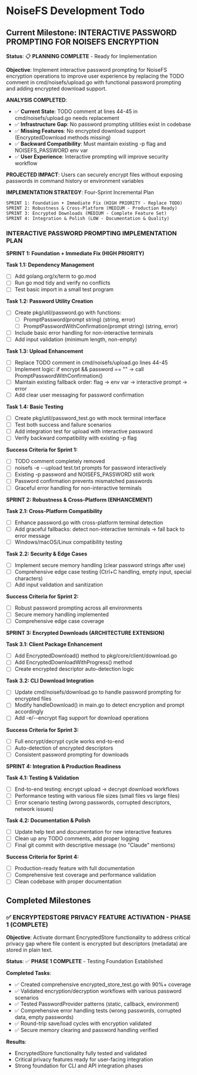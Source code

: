 # NoiseFS Development Todo

## Current Milestone: INTERACTIVE PASSWORD PROMPTING FOR NOISEFS ENCRYPTION

**Status**: 📋 **PLANNING COMPLETE** - Ready for Implementation

**Objective**: Implement interactive password prompting for NoiseFS encryption operations to improve user experience by replacing the TODO comment in cmd/noisefs/upload.go with functional password prompting and adding encrypted download support.

**ANALYSIS COMPLETED**:
- ✅ **Current State**: TODO comment at lines 44-45 in cmd/noisefs/upload.go needs replacement
- ✅ **Infrastructure Gap**: No password prompting utilities exist in codebase
- ✅ **Missing Features**: No encrypted download support (EncryptedDownload methods missing)
- ✅ **Backward Compatibility**: Must maintain existing -p flag and NOISEFS_PASSWORD env var
- ✅ **User Experience**: Interactive prompting will improve security workflow

**PROJECTED IMPACT**: Users can securely encrypt files without exposing passwords in command history or environment variables

**IMPLEMENTATION STRATEGY**: Four-Sprint Incremental Plan

```
SPRINT 1: Foundation + Immediate Fix (HIGH PRIORITY - Replace TODO)
SPRINT 2: Robustness & Cross-Platform (MEDIUM - Production Ready)
SPRINT 3: Encrypted Downloads (MEDIUM - Complete Feature Set)
SPRINT 4: Integration & Polish (LOW - Documentation & Quality)
```

### INTERACTIVE PASSWORD PROMPTING IMPLEMENTATION PLAN

**SPRINT 1: Foundation + Immediate Fix (HIGH PRIORITY)**

**Task 1.1: Dependency Management**
- [ ] Add golang.org/x/term to go.mod
- [ ] Run go mod tidy and verify no conflicts
- [ ] Test basic import in a small test program

**Task 1.2: Password Utility Creation**
- [ ] Create pkg/util/password.go with functions:
  - [ ] PromptPassword(prompt string) (string, error)
  - [ ] PromptPasswordWithConfirmation(prompt string) (string, error)
- [ ] Include basic error handling for non-interactive terminals
- [ ] Add input validation (minimum length, non-empty)

**Task 1.3: Upload Enhancement**
- [ ] Replace TODO comment in cmd/noisefs/upload.go lines 44-45
- [ ] Implement logic: if encrypt && password == "" → call PromptPasswordWithConfirmation()
- [ ] Maintain existing fallback order: flag → env var → interactive prompt → error
- [ ] Add clear user messaging for password confirmation

**Task 1.4: Basic Testing**
- [ ] Create pkg/util/password_test.go with mock terminal interface
- [ ] Test both success and failure scenarios
- [ ] Add integration test for upload with interactive password
- [ ] Verify backward compatibility with existing -p flag

**Success Criteria for Sprint 1:**
- [ ] TODO comment completely removed
- [ ] noisefs -e --upload test.txt prompts for password interactively
- [ ] Existing -p password and NOISEFS_PASSWORD still work
- [ ] Password confirmation prevents mismatched passwords
- [ ] Graceful error handling for non-interactive terminals

**SPRINT 2: Robustness & Cross-Platform (ENHANCEMENT)**

**Task 2.1: Cross-Platform Compatibility**
- [ ] Enhance password.go with cross-platform terminal detection
- [ ] Add graceful fallbacks: detect non-interactive terminals → fall back to error message
- [ ] Windows/macOS/Linux compatibility testing

**Task 2.2: Security & Edge Cases**
- [ ] Implement secure memory handling (clear password strings after use)
- [ ] Comprehensive edge case testing (Ctrl+C handling, empty input, special characters)
- [ ] Add input validation and sanitization

**Success Criteria for Sprint 2:**
- [ ] Robust password prompting across all environments
- [ ] Secure memory handling implemented
- [ ] Comprehensive edge case coverage

**SPRINT 3: Encrypted Downloads (ARCHITECTURE EXTENSION)**

**Task 3.1: Client Package Enhancement**
- [ ] Add EncryptedDownload() method to pkg/core/client/download.go
- [ ] Add EncryptedDownloadWithProgress() method
- [ ] Create encrypted descriptor auto-detection logic

**Task 3.2: CLI Download Integration**
- [ ] Update cmd/noisefs/download.go to handle password prompting for encrypted files
- [ ] Modify handleDownload() in main.go to detect encryption and prompt accordingly
- [ ] Add -e/--encrypt flag support for download operations

**Success Criteria for Sprint 3:**
- [ ] Full encrypt/decrypt cycle works end-to-end
- [ ] Auto-detection of encrypted descriptors
- [ ] Consistent password prompting for downloads

**SPRINT 4: Integration & Production Readiness**

**Task 4.1: Testing & Validation**
- [ ] End-to-end testing: encrypt upload → decrypt download workflows
- [ ] Performance testing with various file sizes (small files vs large files)
- [ ] Error scenario testing (wrong passwords, corrupted descriptors, network issues)

**Task 4.2: Documentation & Polish**
- [ ] Update help text and documentation for new interactive features
- [ ] Clean up any TODO comments, add proper logging
- [ ] Final git commit with descriptive message (no "Claude" mentions)

**Success Criteria for Sprint 4:**
- [ ] Production-ready feature with full documentation
- [ ] Comprehensive test coverage and performance validation
- [ ] Clean codebase with proper documentation

## Completed Milestones

### ✅ ENCRYPTEDSTORE PRIVACY FEATURE ACTIVATION - PHASE 1 (COMPLETE)

**Objective**: Activate dormant EncryptedStore functionality to address critical privacy gap where file content is encrypted but descriptors (metadata) are stored in plain text.

**Status**: ✅ **PHASE 1 COMPLETE** - Testing Foundation Established

**Completed Tasks**:
- ✅ Created comprehensive encrypted_store_test.go with 90%+ coverage
- ✅ Validated encryption/decryption workflows with various password scenarios  
- ✅ Tested PasswordProvider patterns (static, callback, environment)
- ✅ Comprehensive error handling tests (wrong passwords, corrupted data, empty passwords)
- ✅ Round-trip save/load cycles with encryption validated
- ✅ Secure memory clearing and password handling verified

**Results**:
- EncryptedStore functionality fully tested and validated
- Critical privacy features ready for user-facing integration
- Strong foundation for CLI and API integration phases

